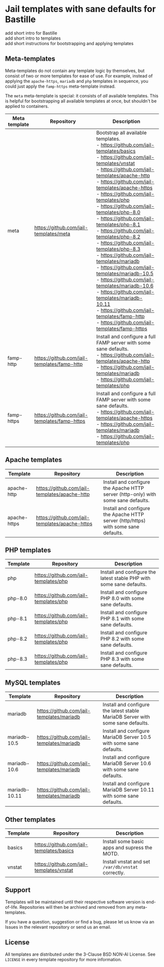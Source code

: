 # Jail templates with sane defaults for Bastille
add short intro for Bastille<br>
add short intro to templates<br>
add short instructions for bootstrapping and applying templates

## Meta-templates
Meta-templates do not contain any template logic by themselves, but consist of two or more templates for ease of use. For example, instead of applying the `apache-https`, `mariadb` and `php` templates in sequence, you could just apply the `famp-https` meta-template instead.

The `meta` meta-template is special: it consists of *all* available templates. This is helpful for bootstrapping all available templates at once, but shouldn't be applied to containers.

| Meta template | Repository | Description |
| ------------- | ---------- | ----------- |
| meta | https://github.com/jail-templates/meta | Bootstrap all available templates.<br>- https://github.com/jail-templates/basics<br>- https://github.com/jail-templates/vnstat<br>- https://github.com/jail-templates/apache-http<br>- https://github.com/jail-templates/apache-https<br>- https://github.com/jail-templates/php<br>- https://github.com/jail-templates/php-8.0<br>- https://github.com/jail-templates/php-8.1<br>- https://github.com/jail-templates/php-8.2<br>- https://github.com/jail-templates/php-8.3<br>- https://github.com/jail-templates/mariadb<br>- https://github.com/jail-templates/mariadb-10.5<br>- https://github.com/jail-templates/mariadb-10.6<br>- https://github.com/jail-templates/mariadb-10.11<br>- https://github.com/jail-templates/famp-http<br>- https://github.com/jail-templates/famp-https |
| famp-http | https://github.com/jail-templates/famp-http |  Install and configure a full FAMP server with some sane defaults.<br>- https://github.com/jail-templates/apache-http<br>- https://github.com/jail-templates/mariadb<br>- https://github.com/jail-templates/php |
| famp-https | https://github.com/jail-templates/famp-https |  Install and configure a full FAMP server with some sane defaults.<br>- https://github.com/jail-templates/apache-https<br>- https://github.com/jail-templates/mariadb<br>- https://github.com/jail-templates/php |

## Apache templates
| Template | Repository | Description |
| -------- | ---------- | ----------- |
| apache-http | https://github.com/jail-templates/apache-http | Install and configure the Apache HTTP server (http-only) with some sane defaults. |
| apache-https | https://github.com/jail-templates/apache-https | Install and configure the Apache HTTP server (http/https) with some sane defaults. |

## PHP templates
| Template | Repository | Description |
| -------- | ---------- | ----------- |
| php | https://github.com/jail-templates/php | Install and configure the latest stable PHP with some sane defaults. |
| php-8.0 | https://github.com/jail-templates/php | Install and configure PHP 8.0 with some sane defaults. |
| php-8.1 | https://github.com/jail-templates/php | Install and configure PHP 8.1 with some sane defaults. |
| php-8.2 | https://github.com/jail-templates/php | Install and configure PHP 8.2 with some sane defaults. |
| php-8.3 | https://github.com/jail-templates/php | Install and configure PHP 8.3 with some sane defaults. |

## MySQL templates
| Template | Repository | Description |
| -------- | ---------- | ----------- |
| mariadb | https://github.com/jail-templates/mariadb | Install and configure the latest stable MariaDB Server with some sane defaults. |
| mariadb-10.5 | https://github.com/jail-templates/mariadb | Install and configure MariaDB Server 10.5 with some sane defaults. |
| mariadb-10.6 | https://github.com/jail-templates/mariadb | Install and configure MariaDB Server 10.6 with some sane defaults. |
| mariadb-10.11 | https://github.com/jail-templates/mariadb | Install and configure MariaDB Server 10.11 with some sane defaults. |

## Other templates
| Template | Repository | Description |
| -------- | ---------- | ----------- |
| basics | https://github.com/jail-templates/basics | Install some basic apps and supress the MOTD. |
| vnstat | https://github.com/jail-templates/vnstat | Install vnstat and set `/var/db/vnstat` correctly. |

## Support
Templates will be maintained until their respective software version is end-of-life. Repositories will then be archived and removed from any meta-templates.

If you have a question, suggestion or find a bug, please let us know via an Issues in the relevant repository or send us an email.

## License
All templates are distributed under the 3-Clause BSD NON-AI License. See `LICENSE` in every template repository for more information.

